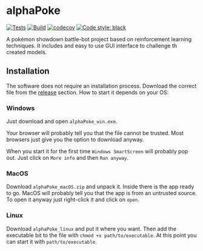 # alphaPoke
[![Tests](https://github.com/MatteoH2O1999/alphaPoke/actions/workflows/test_workflow.yml/badge.svg)](https://github.com/MatteoH2O1999/alphaPoke/actions/workflows/test_workflow.yml)
[![Build](https://github.com/MatteoH2O1999/alphaPoke/actions/workflows/build_workflow.yml/badge.svg)](https://github.com/MatteoH2O1999/alphaPoke/actions/workflows/build_workflow.yml)
[![codecov](https://codecov.io/gh/MatteoH2O1999/alphaPoke/branch/main/graph/badge.svg?token=21UL1WOUAC)](https://codecov.io/gh/MatteoH2O1999/alphaPoke)
[![Code style: black](https://img.shields.io/badge/code%20style-black-000000.svg)](https://github.com/psf/black)

A pokémon showdown battle-bot project based on reinforcement learning techniques.
It includes and easy to use GUI interface to challenge th created models.

## Installation
The software does not require an installation process.
Download the correct file from the [release](https://github.com/MatteoH2O1999/alphaPoke/releases) section.
How to start it depends on your OS:

### Windows
Just download and open `alphaPoke_win.exe`.

Your browser will probably tell you that the file cannot be trusted.
Most browsers just give you the option to download anyway.

When you start it for the first time `Windows SmartScreen` will probably pop out.
Just click on `More info` and then `Run anyway`.

### MacOS
Download `alphaPoke_macOS.zip` and unpack it.
Inside there is the app ready to go.
MacOS will probably tell you that the app is from an untrusted source.
To open it anyway just right-click it and click on `open`.

### Linux
Download `alphaPoke_linux` and put it where you want.
Then add the executable bit to the file with `chmod +x path/to/executable`. 
At this point you can start it with `path/to/executable`.